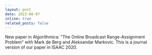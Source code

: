 ```yaml
---
layout: post
date: 2023-08-07
inline: true
related_posts: false
---
```


New paper in Algorithmica: "The Online Broadcast Range-Assignment Problem" with Mark de Berg and Aleksandar Markovic. This is a journal version of our paper in ISAAC 2020.

